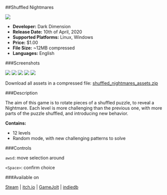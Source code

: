 ##Shuffled Nightmares

<!--linux/windows | keyboard | avdl | 10.04.2020-->

<img id="icon" src="@DIR_IMAGES@icon_shuffled-nightmares.png"/>

* **Developer:** Dark Dimension
* **Release Date:** 10th of April, 2020
* **Supported Platforms:** Linux, Windows
* **Price:** $1.00
* **File Size:** ~12MB compressed
* **Languages:** English

###Screenshots

<img id="screenshot" src="@DIR_IMAGES@shuffled_nightmares_screenshot_0.png"/>
<img id="screenshot" src="@DIR_IMAGES@shuffled_nightmares_screenshot_1.png"/>
<img id="screenshot" src="@DIR_IMAGES@shuffled_nightmares_screenshot_2.png"/>
<img id="screenshot" src="@DIR_IMAGES@shuffled_nightmares_screenshot_3.png"/>
<img id="screenshot" src="@DIR_IMAGES@shuffled_nightmares_screenshot_4.png"/>

Download all assets in a compressed file: <a class="menu" href="@DIR_FILES@shuffled_nightmares_assets.zip">shuffled_nightmares_assets.zip</a>

###Description

The aim of this game is to rotate pieces of a shuffled puzzle, to reveal a Nightmare. Each level is more challenging than the previous one, with more parts of the puzzle shuffled, and introducing new behavior.

**Contains:**

* 12 levels
* Random mode, with new challenging patterns to solve

###Controls

`awsd`: move selection around

`<Space>`: confirm choice

###Available on

<a class="button" href="https://store.steampowered.com/app/1289510">Steam</a> |
<a class="button" href="https://darkdimension.itch.io/shuffled-nightmares">itch.io</a> |
<a class="button" href="https://gamejolt.com/games/shuffled_nightmares/484001">GameJolt</a> |
<a class="button" href="https://www.indiedb.com/games/shuffled-nightmares">indiedb</a>
